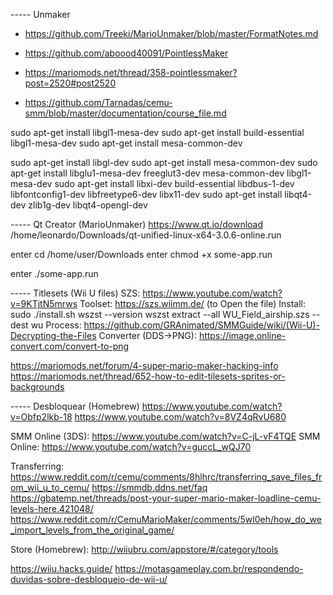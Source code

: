 ----- Unmaker
- https://github.com/Treeki/MarioUnmaker/blob/master/FormatNotes.md

- https://github.com/aboood40091/PointlessMaker
- https://mariomods.net/thread/358-pointlessmaker?post=2520#post2520

- https://github.com/Tarnadas/cemu-smm/blob/master/documentation/course_file.md

sudo apt-get install libgl1-mesa-dev
sudo apt-get install build-essential libgl1-mesa-dev
sudo apt-get install mesa-common-dev

sudo apt-get install libgl-dev
sudo apt-get install mesa-common-dev
sudo apt-get install libglu1-mesa-dev freeglut3-dev mesa-common-dev libgl1-mesa-dev
sudo apt-get install libxi-dev build-essential libdbus-1-dev libfontconfig1-dev libfreetype6-dev libx11-dev
sudo apt-get install libqt4-dev zlib1g-dev libqt4-opengl-dev

----- Qt Creator (MarioUnmaker)
https://www.qt.io/download
/home/leonardo/Downloads/qt-unified-linux-x64-3.0.6-online.run

enter cd /home/user/Downloads
enter chmod +x some-app.run

enter ./some-app.run

----- Titlesets (Wii U files)
SZS: https://www.youtube.com/watch?v=9KTjtN5mrws
Toolset: https://szs.wiimm.de/ (to Open the file)
    Install: sudo ./install.sh
wszst --version
wszst extract --all WU_Field_airship.szs --dest wu
Process: https://github.com/GRAnimated/SMMGuide/wiki/(Wii-U)-Decrypting-the-Files
Converter (DDS->PNG): https://image.online-convert.com/convert-to-png

https://mariomods.net/forum/4-super-mario-maker-hacking-info
https://mariomods.net/thread/652-how-to-edit-tilesets-sprites-or-backgrounds

----- Desbloquear (Homebrew)
https://www.youtube.com/watch?v=Obfp2lkb-18
https://www.youtube.com/watch?v=8VZ4qRvU680

SMM Online (3DS): https://www.youtube.com/watch?v=C-jL-vF4TQE
SMM Online: https://www.youtube.com/watch?v=guccL_wQJ70

Transferring: https://www.reddit.com/r/cemu/comments/8hlhrc/transferring_save_files_from_wii_u_to_cemu/
https://smmdb.ddns.net/faq
https://gbatemp.net/threads/post-your-super-mario-maker-loadline-cemu-levels-here.421048/
https://www.reddit.com/r/CemuMarioMaker/comments/5wl0eh/how_do_we_import_levels_from_the_original_game/

Store (Homebrew): http://wiiubru.com/appstore/#/category/tools

https://wiiu.hacks.guide/
https://motasgameplay.com.br/respondendo-duvidas-sobre-desbloqueio-de-wii-u/